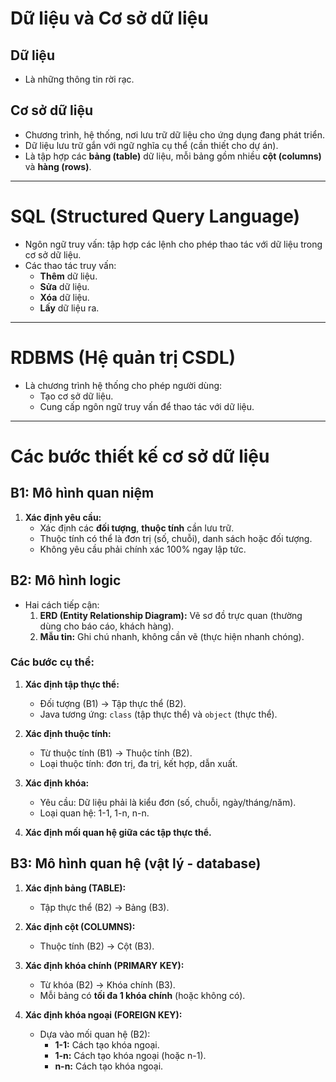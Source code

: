 # Dữ liệu và Cơ sở dữ liệu

## Dữ liệu
- Là những thông tin rời rạc.

## Cơ sở dữ liệu
- Chương trình, hệ thống, nơi lưu trữ dữ liệu cho ứng dụng đang phát triển.
- Dữ liệu lưu trữ gắn với ngữ nghĩa cụ thể (cần thiết cho dự án).
- Là tập hợp các **bảng (table)** dữ liệu, mỗi bảng gồm nhiều **cột (columns)** và **hàng (rows)**.

---

# SQL (Structured Query Language)
- Ngôn ngữ truy vấn: tập hợp các lệnh cho phép thao tác với dữ liệu trong cơ sở dữ liệu.
- Các thao tác truy vấn:
  - **Thêm** dữ liệu.
  - **Sửa** dữ liệu.
  - **Xóa** dữ liệu.
  - **Lấy** dữ liệu ra.

---

# RDBMS (Hệ quản trị CSDL)
- Là chương trình hệ thống cho phép người dùng:
  - Tạo cơ sở dữ liệu.
  - Cung cấp ngôn ngữ truy vấn để thao tác với dữ liệu.

---

# Các bước thiết kế cơ sở dữ liệu

## B1: Mô hình quan niệm
1. **Xác định yêu cầu:**
   - Xác định các **đối tượng**, **thuộc tính** cần lưu trữ.
   - Thuộc tính có thể là đơn trị (số, chuỗi), danh sách hoặc đối tượng.
   - Không yêu cầu phải chính xác 100% ngay lập tức.

## B2: Mô hình logic
- Hai cách tiếp cận:
  1. **ERD (Entity Relationship Diagram):** Vẽ sơ đồ trực quan (thường dùng cho báo cáo, khách hàng).
  2. **Mẫu tin:** Ghi chú nhanh, không cần vẽ (thực hiện nhanh chóng).

### Các bước cụ thể:
1. **Xác định tập thực thể:**
   - Đối tượng (B1) → Tập thực thể (B2).
   - Java tương ứng: `class` (tập thực thể) và `object` (thực thể).

2. **Xác định thuộc tính:**
   - Từ thuộc tính (B1) → Thuộc tính (B2).
   - Loại thuộc tính: đơn trị, đa trị, kết hợp, dẫn xuất.

3. **Xác định khóa:**
   - Yêu cầu: Dữ liệu phải là kiểu đơn (số, chuỗi, ngày/tháng/năm).
   - Loại quan hệ: 1-1, 1-n, n-n.

4. **Xác định mối quan hệ giữa các tập thực thể.**

## B3: Mô hình quan hệ (vật lý - database)
1. **Xác định bảng (TABLE):**
   - Tập thực thể (B2) → Bảng (B3).

2. **Xác định cột (COLUMNS):**
   - Thuộc tính (B2) → Cột (B3).

3. **Xác định khóa chính (PRIMARY KEY):**
   - Từ khóa (B2) → Khóa chính (B3).
   - Mỗi bảng có **tối đa 1 khóa chính** (hoặc không có).

4. **Xác định khóa ngoại (FOREIGN KEY):**
   - Dựa vào mối quan hệ (B2):
     - **1-1:** Cách tạo khóa ngoại.
     - **1-n:** Cách tạo khóa ngoại (hoặc n-1).
     - **n-n:** Cách tạo khóa ngoại.

     
